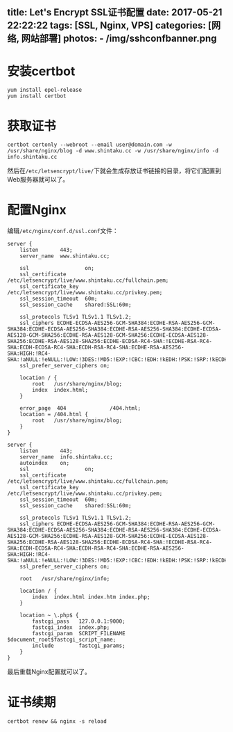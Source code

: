 title: Let's Encrypt SSL证书配置 
date: 2017-05-21 22:22:22
tags: [SSL, Nginx, VPS]
categories: [网络, 网站部署]
photos: 
	- /img/sshconfbanner.png
---
# 安装certbot

	yum install epel-release
	yum install certbot
	
# 获取证书

	certbot certonly --webroot --email user@domain.com -w /usr/share/nginx/blog -d www.shintaku.cc -w /usr/share/nginx/info -d info.shintaku.cc
	
然后在`/etc/letsencrypt/live/`下就会生成存放证书链接的目录，将它们配置到Web服务器就可以了。
	
# 配置Nginx
编辑`/etc/nginx/conf.d/ssl.conf`文件：

```
server {
    listen       443;
    server_name  www.shintaku.cc;

    ssl                  on;
    ssl_certificate      /etc/letsencrypt/live/www.shintaku.cc/fullchain.pem;
    ssl_certificate_key  /etc/letsencrypt/live/www.shintaku.cc/privkey.pem;
    ssl_session_timeout  60m;
    ssl_session_cache    shared:SSL:60m;

    ssl_protocols TLSv1 TLSv1.1 TLSv1.2;
    ssl_ciphers ECDHE-ECDSA-AES256-GCM-SHA384:ECDHE-RSA-AES256-GCM-SHA384:ECDHE-ECDSA-AES256-SHA384:ECDHE-RSA-AES256-SHA384:ECDHE-ECDSA-AES128-GCM-SHA256:ECDHE-RSA-AES128-GCM-SHA256:ECDHE-ECDSA-AES128-SHA256:ECDHE-RSA-AES128-SHA256:ECDHE-ECDSA-RC4-SHA:!ECDHE-RSA-RC4-SHA:ECDH-ECDSA-RC4-SHA:ECDH-RSA-RC4-SHA:ECDHE-RSA-AES256-SHA:HIGH:!RC4-SHA:!aNULL:!eNULL:!LOW:!3DES:!MD5:!EXP:!CBC:!EDH:!kEDH:!PSK:!SRP:!kECDH;
    ssl_prefer_server_ciphers on;

    location / {
        root   /usr/share/nginx/blog;
        index  index.html;
    }

    error_page  404              /404.html;
    location = /404.html {
        root   /usr/share/nginx/blog;
    }
}

server {
    listen       443;
    server_name  info.shintaku.cc;
    autoindex    on;
    ssl                  on;
    ssl_certificate      /etc/letsencrypt/live/www.shintaku.cc/fullchain.pem;
    ssl_certificate_key  /etc/letsencrypt/live/www.shintaku.cc/privkey.pem;
    ssl_session_timeout  60m;
    ssl_session_cache    shared:SSL:60m;

    ssl_protocols TLSv1 TLSv1.1 TLSv1.2;
    ssl_ciphers ECDHE-ECDSA-AES256-GCM-SHA384:ECDHE-RSA-AES256-GCM-SHA384:ECDHE-ECDSA-AES256-SHA384:ECDHE-RSA-AES256-SHA384:ECDHE-ECDSA-AES128-GCM-SHA256:ECDHE-RSA-AES128-GCM-SHA256:ECDHE-ECDSA-AES128-SHA256:ECDHE-RSA-AES128-SHA256:ECDHE-ECDSA-RC4-SHA:!ECDHE-RSA-RC4-SHA:ECDH-ECDSA-RC4-SHA:ECDH-RSA-RC4-SHA:ECDHE-RSA-AES256-SHA:HIGH:!RC4-SHA:!aNULL:!eNULL:!LOW:!3DES:!MD5:!EXP:!CBC:!EDH:!kEDH:!PSK:!SRP:!kECDH;
    ssl_prefer_server_ciphers on;

    root   /usr/share/nginx/info;

    location / {
        index  index.html index.htm index.php;
    }

    location ~ \.php$ {
        fastcgi_pass   127.0.0.1:9000;
        fastcgi_index  index.php;
        fastcgi_param  SCRIPT_FILENAME  $document_root$fastcgi_script_name;
        include        fastcgi_params;
    }
}
```

最后重载Nginx配置就可以了。

# 证书续期

	certbot renew && nginx -s reload